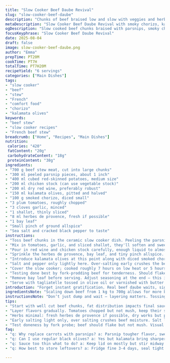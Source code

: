 ```yaml
---
title: "Slow Cooker Beef Daube Revival"
slug: "slow-cooker-beef-daube"
description: "Chunks of beef braised low and slow with veggies and herbs. Carrots swapped for parsnips, bacon out for smoked chorizo. Wine and broth mingle with garlic, olives switched to kalamata for punch. Heat low, patient cooking, textures meld. Watch for fork-tender beef, silky sauce thickened naturally. Tagliatelle optional but good for soaking up juices. No shortcuts here except the slow cooker doing the heavy lifting. Skipped the usual pancetta; this time layers of smoky, spicy chorizo add depth. Timings adjusted to 7 hours low or 5 hour high-ish. More paprika, less herbs. Always salt last, taste often."
metaDescription: "Slow Cooker Beef Daube Revival with smoky chorizo, kalamata olives, parsnips replacing carrots, red wine and broth simmering low till tender, deep flavors develop"
ogDescription: "Slow cooked beef chunks braised with parsnips, smoky chorizo, kalamata olives and red wine. Rich, layered flavors from patient heat and natural sauce thickening."
focusKeyphrase: "Slow Cooker Beef Daube Revival"
date: 2025-08-04
draft: false
image: slow-cooker-beef-daube.png
author: "Emma"
prepTime: PT20M
cookTime: PT7H
totalTime: PT7H20M
recipeYield: "6 servings"
categories: ["Main Dishes"]
tags:
- "slow cooker"
- "beef"
- "stew"
- "French"
- "comfort food"
- "chorizo"
- "kalamata olives"
keywords:
- "beef stew"
- "slow cooker recipes"
- "French beef stew"
breadcrumb: ["Home", "Recipes", "Main Dishes"]
nutrition: 
 calories: "420"
 fatContent: "20g"
 carbohydrateContent: "18g"
 proteinContent: "38g"
ingredients:
- "700 g beef stew meat, cut into large chunks"
- "300 ml peeled parsnip pieces, about 1 inch"
- "400 ml cubed red-skinned potatoes, medium size"
- "200 ml chicken stock (can use vegetable stock)"
- "200 ml dry red wine, preferably robust"
- "150 ml kalamata olives, pitted and halved"
- "100 g smoked chorizo, diced small"
- "3 plum tomatoes, roughly chopped"
- "3 cloves garlic, minced"
- "1 shallot, thinly sliced"
- "8 ml herbes de provence, fresh if possible"
- "1 bay leaf"
- "Small pinch of ground allspice"
- "Sea salt and cracked black pepper to taste"
instructions:
- "Toss beef chunks in the ceramic slow cooker dish. Peeling the parsnip helps cut bitterness; add them next along with potatoes for variety in texture and earthiness."
- "Mix in tomatoes, garlic, and sliced shallot, they'll soften and sweeten the broth as it cooks."
- "Pour in red wine and chicken stock carefully, enough liquid to almost cover but not drown everything. All about layers, not drowning the flavors."
- "Sprinkle the herbes de provence, bay leaf, and tiny pinch allspice. The allspice imitates cloves but less aggressive, this subtle switch lets the chorizo shine."
- "Introduce kalamata olives at this point along with diced smoked chorizo instead of bacon; the fat renders down adding sharp, smoky depth, richer and less salty than pancetta. Rest assured, both olives and meat need minimal prep — quick rinse olives; chorizo sliced thin to distribute flavors."
- "Salt and pepper only lightly here. Over-salting early crushes the beef’s natural juice."
- "Cover the slow cooker; cooked roughly 7 hours on low heat or 5 hours on high if short on time. Low and slow breaks down collagen just right. You’ll see foaming start around 3 hours — skim if too foamy, but often it settles back."
- "Testing done best by fork-prodding beef for tenderness. Should flake easily but not mush. Sauce thickens from natural juices and evaporates slowly to rich consistency, stirring midway if you’re nearby."
- "Remove bay leaf before serving. Adjust seasoning at the end — this is when salt and pepper count, add cautiously."
- "Serve with tagliatelle tossed in olive oil or varnished with butter for those who eat dairy. Alternative: gluten-free pasta or rustic bread to soak up juices."
introduction: "Forget instant gratification. Real beef daube waits, sighs, cooks low and slow till the meat's tender enough to remind you why you bothered. Chopped parsnips swapped in for carrots; firmer, sweeter, less overplayed. Chorizo instead of pancetta, smoky bits that sneak in and sing with olives — kalamatas this time, bold and fruity, a sharp contrast to mellow tomatoes and wine. Garlic, shallots — bite-sized punches, not smushed to paste but liberated fragrance. Wine and stock marry in the pot, aromas thickening the kitchen air. You’re not rushing this. Late evenings, the sound of bubbling, the shimmer of fat, gorgeous. Taste, adjust, not too salty, just enough. Those moments make kitchen garb worthy. You’ll taste effort, flame, patience."
ingredientsNote: "Scaling down beef from 1 kg to 700g allows for more balance with root vegetables; parsnip offers an earthier, sweeter kick than carrots without the waxy texture, useful for variety. Swapping pancetta for smoked chorizo is intentional: chorizo adds smoky heat and aroma without over-saturating with salt, bringing new life to the dish. Kalamata olives add a bolder flavor than black olives in oil — briny, fruit-forward, perfect contrast here, especially against the sweetness of tomatoes and wine. Tomatoes better use plum variety for less water content, more flesh. I favor shallot over onion sometimes — softer, sweeter, less sharp to keep layers subtle. Herbs have been trimmed back — less is more here, too many herbs can compete, especially with chorizo’s dominant profile. Fresh herbs if possible but dried are fine; store-bought herbes de provence can be dry but still punchy. Garlic crushed but not pulverized gives texture. Stock choice flexible, chicken or vegetable, do not replace with water if you want flavor depth."
instructionsNote: "Don’t just dump and wait — layering matters. Tossing beef first lets salt and pepper season meat directly, releases some juice before adding other ingredients. Parsnips and potatoes go in together — one adds sweetness, one starch, rack up texture. Tomatoes and alliums chopped but not pulverized keep integrity and flavor bursts. Adding wine and stock gradually helps deglaze any bits stuck to the pot, infusing flavor deeper. The bay leaf and allspice combo replaces clove with a gentler warmth; I find cloves can overwhelm especially with strong meat like beef. Chorizo diced thin to distribute fat evenly prevents pockets of grease. Use minimal salt early; slow cooking reduces liquid so salt can intensify. Watch for foaming early hours — skim if excessive, or leave be if thin. Balm of slow cooking; bubbling sound changes as it nears done — less splash, more gentle simmer. Test beef with a fork: it should yield firmly not shred. Sauce thickens naturally, no flour needed. Stir mid-cook if near finished but keep cover on mostly to avoid drying. Finish with final seasoning tweak; this step is critical or dish can feel dull or salty. Best served with simple pasta or bread to soak sauce; butter adds richness but olive oil works for dairy-free. Don’t rush timing; trust texture and aroma cues over clock numbers."
tips:
- "Start with well cut beef chunks, fat distribution impacts final sauce. Toss with salt pepper first, some juice released early. Parsnips add subtle sweetness and texture, swap carrots agreed but keep chunk size consistent for even cook. Potatoes medium cubed for starch, absorbs flavors; mind not to overdo or they fall apart."
- "Layer flavors gradually. Tomatoes chopped but not mush, keep their shape. Garlic crushed lightly, not paste; releases punchy aroma without bitterness. Shallot thin slices soften into the broth over time, smooths edges. Pour wine and broth slowly, helps deglaze pan base. Avoid drowning flavors, just enough to cover meats and veg."
- "Herbs minimal: fresh herbes de provence if possible, dry works but punch less. Bay leaf and pinch ground allspice replace typical clove note, gentler warmth to let chorizo stand out. Chorizo diced very thin to spread smoky fat evenly, skips greasier pockets. Kalamata olives rinsed quickly, remove excess brine but keep that bold edge; adds fruitiness against red wine acidity."
- "Early salting light only, over salting crushes beef moisture. Salt last near end, taste often, adjust cautiously. Slow cooker foams early around 3 hours, skim if dense or just leave if thin layer edges off. Stir mid way helps sauce thicken naturally, no flour needed; patience key for texture shift from liquid to glossy coat on meat."
- "Test doneness by fork probe; beef should flake but not mush. Visual cues: bubbles slow from foam to gentle simmer, aroma deepens, fat softly shimmering on surface. Remove bay leaf before plating. Pair with tagliatelle or bread to mop sauce; olive oil finish suits dairy-free but butter adds richness if allowed. Timings flexible but do not rush, texture beats clock."
faq:
- "q: Why replace carrots with parsnips? a: Parsnip tougher flavor, sweeter, less mushy if sized right. Adds earthiness not found in carrot. Experimented multiple times; carrots overshadow delicate balance. Parsnip stays firm longer but softens eventually; better for this slow braise method."
- "q: Can I use regular black olives? a: Yes but kalamata bring sharper fruit note, darker color contrast. Black olives oily and mild, might fade against wine. If no kalamata, rinse black thoroughly and maybe add extra herbs to punch up flavor. Olive type shifts profile quite a bit so account for that."
- "q: Sauce too thin what to do? a: Keep lid on mostly but stir midway. If too loose near end, remove lid last 30 minutes to reduce liquid. Patience on slow simmer needed. For quicker fix, small sprinkle of cornstarch slurry, but dissolves original intention of natural thickening. Watch texture cues: shine not watery."
- "q: How best to store leftovers? a: Fridge fine 3-4 days, seal tight avoids odor pull. Freeze in airtight container, portioned if possible, defrost slowly overnight. Reheat gently on low, stirring helps revive sauce. Pasta and bread best fresh; dry noodles soak differently next day."

---
```

